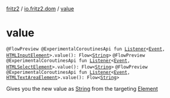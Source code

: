 [fritz2](../index.md) / [io.fritz2.dom](index.md) / [value](./value.md)

# value

`@FlowPreview @ExperimentalCoroutinesApi fun `[`Listener`](-listener/index.md)`<`[`Event`](https://kotlinlang.org/api/latest/jvm/stdlib/org.w3c.dom.events/-event/index.html)`, `[`HTMLInputElement`](https://kotlinlang.org/api/latest/jvm/stdlib/org.w3c.dom/-h-t-m-l-input-element/index.html)`>.value(): Flow<`[`String`](https://kotlinlang.org/api/latest/jvm/stdlib/kotlin/-string/index.html)`>`
`@FlowPreview @ExperimentalCoroutinesApi fun `[`Listener`](-listener/index.md)`<`[`Event`](https://kotlinlang.org/api/latest/jvm/stdlib/org.w3c.dom.events/-event/index.html)`, `[`HTMLSelectElement`](https://kotlinlang.org/api/latest/jvm/stdlib/org.w3c.dom/-h-t-m-l-select-element/index.html)`>.value(): Flow<`[`String`](https://kotlinlang.org/api/latest/jvm/stdlib/kotlin/-string/index.html)`>`
`@FlowPreview @ExperimentalCoroutinesApi fun `[`Listener`](-listener/index.md)`<`[`Event`](https://kotlinlang.org/api/latest/jvm/stdlib/org.w3c.dom.events/-event/index.html)`, `[`HTMLTextAreaElement`](https://kotlinlang.org/api/latest/jvm/stdlib/org.w3c.dom/-h-t-m-l-text-area-element/index.html)`>.value(): Flow<`[`String`](https://kotlinlang.org/api/latest/jvm/stdlib/kotlin/-string/index.html)`>`

Gives you the new value as [String](https://kotlinlang.org/api/latest/jvm/stdlib/kotlin/-string/index.html) from the targeting [Element](https://kotlinlang.org/api/latest/jvm/stdlib/org.w3c.dom/-element/index.html)

